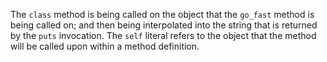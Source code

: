 The `class` method is being called on the object that the `go_fast` method is being called on; and then being interpolated into the string that is returned by the `puts` invocation. The `self` literal refers to the object that the method will be called upon within a method definition.
